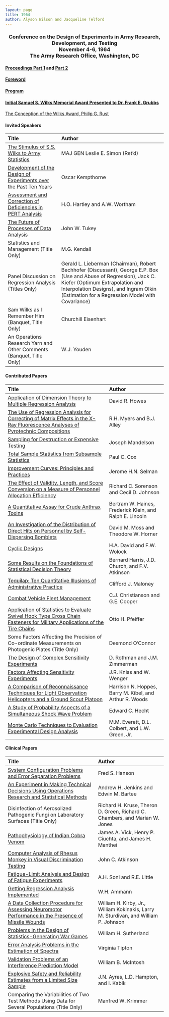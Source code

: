 ```yaml
---
layout: page
title: 1964
author: Alyson Wilson and Jacqueline Telford
---
```

<div align="center"><h3>Conference on the Design of Experiments in Army Research, Development, and Testing<br>
November 4-6, 1964<br>
The Army Research Office, Washington, DC</h3></div>


#### [Proceedings Part 1](https://alysongwilson.github.io/ACAS/DOE2/DOE10_Part1.pdf#page=2) and [Part 2](https://alysongwilson.github.io/ACAS/DOE2/DOE10_Part2.pdf#page=1) 

#### [Foreword](https://alysongwilson.github.io/ACAS/DOE2/DOE10_Part1.pdf#page=10)

#### [Program](https://alysongwilson.github.io/ACAS/DOE2/DOE10_Part1.pdf#page=12)

#### [Initial Samuel S. Wilks Memorial Award Presented to Dr. Frank E. Grubbs](https://alysongwilson.github.io/ACAS/DOE2/DOE10_Part1.pdf#page=35)

[The Conception of the Wilks Award, Philip G. Rust](https://alysongwilson.github.io/ACAS/DOE2/DOE10_Part1.pdf#page=38)


#### Invited Speakers

| Title | Author |
| :--- | :--- |
| [The Stimulus of S.S. Wilks to Army Statistics](https://alysongwilson.github.io/ACAS/DOE2/DOE10_Part1.pdf#page=23) | MAJ GEN Leslie E. Simon (Ret’d) |
| [Development of the Design of Experiments over the Past Ten Years](https://alysongwilson.github.io/ACAS/DOE2/DOE10_Part1.pdf#page=41) | Oscar Kempthorne |
| [Assessment and Correction of Deficiencies in PERT Analysis](https://alysongwilson.github.io/ACAS/DOE2/DOE10_Part1.pdf#page=359) | H.O. Hartley and A.W. Wortham |
| [The Future of Processes of Data Analysis](https://alysongwilson.github.io/ACAS/DOE2/DOE10_Part2.pdf#page=224) | John W. Tukey |
| Statistics and Management (Title Only) | M.G. Kendall |
| Panel Discussion on Regression Analysis (Titles Only) | Gerald L. Lieberman (Chairman), Robert Bechhofer (Discussant), George E.P. Box (Use and Abuse of Regression), Jack C. Kiefer (Optimum Extrapolation and Interpolation Designs), and Ingram Olkin (Estimation for a Regression Model with Covariance) |
| Sam Wilks as I Remember Him (Banquet, Title Only) | Churchill Eisenhart |
| An Operations Research Yarn and Other Comments (Banquet, Title Only) | W.J. Youden |


#### Contributed Papers

| Title | Author |
| :--- | :--- |
| [Application of Dimension Theory to Multiple Regression Analysis](https://alysongwilson.github.io/ACAS/DOE2/DOE10_Part1.pdf#page=69) | David R. Howes |
| [The Use of Regression Analysis for Correcting of Matrix Effects in the X-Ray Fluorescence Analyses of Pyrotechnic Compositions](https://alysongwilson.github.io/ACAS/DOE2/DOE10_Part1.pdf#page=81) | R.H. Myers and B.J. Alley |
| [Sampling for Destruction or Expensive Testing](https://alysongwilson.github.io/ACAS/DOE2/DOE10_Part1.pdf#page=93) | Joseph Mandelson |
| [Total Sample Statistics from Subsample Statistics](https://alysongwilson.github.io/ACAS/DOE2/DOE10_Part1.pdf#page=115) | Paul C. Cox |
| [Improvement Curves: Principles and Practices](https://alysongwilson.github.io/ACAS/DOE2/DOE10_Part1.pdf#page=189) | Jerome H.N. Selman |
| [The Effect of Validity, Length, and Score Conversion on a Measure of Personnel Allocation Efficiency](https://alysongwilson.github.io/ACAS/DOE2/DOE10_Part1.pdf#page=197) | Richard C. Sorenson and Cecil D. Johnson |
| [A Quantitative Assay for Crude Anthrax Toxins](https://alysongwilson.github.io/ACAS/DOE2/DOE10_Part1.pdf#page=229) | Bertram W. Haines, Frederick Klein, and Ralph E. Lincoln |
| [An Investigation of the Distribution of Direct Hits on Personnel by Self-Dispersing Bomblets](https://alysongwilson.github.io/ACAS/DOE2/DOE10_Part1.pdf#page=252) | David M. Moss and Theodore W. Horner |
| [Cyclic Designs](https://alysongwilson.github.io/ACAS/DOE2/DOE10_Part1.pdf#page=282) | H.A. David and F.W. Wolock |
| [Some Results on the Foundations of Statistical Decision Theory](https://alysongwilson.github.io/ACAS/DOE2/DOE10_Part1.pdf#page=297) | Bernard Harris, J.D. Church, and F.V. Atkinson |
| [Tequilap: Ten Quantitative Illusions of Administrative Practice](https://alysongwilson.github.io/ACAS/DOE2/DOE10_Part2.pdf#page=1) | Clifford J. Maloney |
| [Combat Vehicle Fleet Management](https://alysongwilson.github.io/ACAS/DOE2/DOE10_Part2.pdf#page=36) | C.J. Christianson and G.E. Cooper |
| [Application of Statistics to Evaluate Swivel Hook Type Cross Chain Fasteners for Military Applications of the Tire Chains](https://alysongwilson.github.io/ACAS/DOE2/DOE10_Part2.pdf#page=67) | Otto H. Pfeiffer |
| Some Factors Affecting the Precision of Co-ordinate Measurements on Photogenic Plates (Title Only) | Desmond O’Connor |
| [The Design of Complex Sensitivity Experiments](https://alysongwilson.github.io/ACAS/DOE2/DOE10_Part2.pdf#page=126) | D. Rothman and J.M. Zimmerman |
| [Factors Affecting Sensitivity Experiments](https://alysongwilson.github.io/ACAS/DOE2/DOE10_Part2.pdf#page=145) | J.R. Kniss and W. Wenger |
| [A Comparison of Reconnaissance Techniques for Light Observation Helicopters and a Ground Scout Platoon](https://alysongwilson.github.io/ACAS/DOE2/DOE10_Part2.pdf#page=161) | Harrison N. Hoppes, Barry M. Kibel, and Arthur R. Woods |
| [A Study of Probability Aspects of a Simultaneous Shock Wave Problem](https://alysongwilson.github.io/ACAS/DOE2/DOE10_Part2.pdf#page=170) | Edward C. Hecht |
| [Monte Carlo Techniques to Evaluation Experimental Design Analysis](https://alysongwilson.github.io/ACAS/DOE2/DOE10_Part2.pdf#page=259) | M.M. Everett, D.L. Colbert, and L.W. Green, Jr. |
 

#### Clinical Papers

| Title | Author |
| :--- | :--- |
| [System Configuration Problems and Error Separation Problems](https://alysongwilson.github.io/ACAS/DOE2/DOE10_Part1.pdf#page=140) | Fred S. Hanson |
| [An Experiment in Making Technical Decisions Using Operations Research and Statistical Methods](https://alysongwilson.github.io/ACAS/DOE2/DOE10_Part1.pdf#page=164) | Andrew H. Jenkins and Edwin M. Bartee |
| Disinfection of Aerosolized Pathogenic Fungi on Laboratory Surfaces (Title Only) | Richard H. Kruse, Theron D. Green, Richard C. Chambers, and Marian W. Jones |
| [Pathophysiology of Indian Cobra Venom](https://alysongwilson.github.io/ACAS/DOE2/DOE10_Part1.pdf#page=306) | James A. Vick, Henry P. Ciuchta, and James H. Manthei |
| [Computer Analysis of Rhesus Monkey in Visual Discrimination Testing](https://alysongwilson.github.io/ACAS/DOE2/DOE10_Part1.pdf#page=318) | John C. Atkinson |
| [Fatigue-Limit Analysis and Design of Fatigue Experiments](https://alysongwilson.github.io/ACAS/DOE2/DOE10_Part1.pdf#page=322) | A.H. Soni and R.E. Little |
| [Getting Regression Analysis Implemented](https://alysongwilson.github.io/ACAS/DOE2/DOE10_Part1.pdf#page=349) | W.H. Ammann |
| [A Data Collection Procedure for Assessing Neuromotor Performance in the Presence of Missile Wounds](https://alysongwilson.github.io/ACAS/DOE2/DOE10_Part2.pdf#page=182) | William H. Kirby, Jr., William Kokinakis, Larry M. Sturdivan, and William P. Johnson |
| [Problems in the Design of Statistics-Generating War Games](https://alysongwilson.github.io/ACAS/DOE2/DOE10_Part2.pdf#page=218) | William H. Sutherland |
| [Error Analysis Problems in the Estimation of Spectra](https://alysongwilson.github.io/ACAS/DOE2/DOE10_Part2.pdf#page=100) | Virginia Tipton |
| [Validation Problems of an Interference Prediction Model](https://alysongwilson.github.io/ACAS/DOE2/DOE10_Part2.pdf#page=108) | William B. McIntosh |
| [Explosive Safety and Reliability Estimates from a Limited Size Sample](https://alysongwilson.github.io/ACAS/DOE2/DOE10_Part1.pdf#page=266) | J.N. Ayres, L.D. Hampton, and I. Kabik |
| Comparing the Variabilities of Two Test Methods Using Data for Several Populations (Title Only) | Manfred W. Krimmer |
